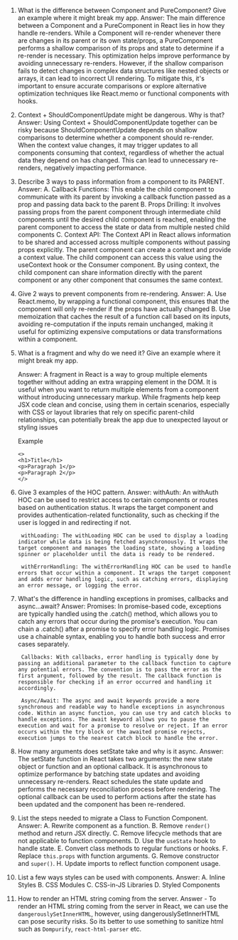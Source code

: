 1. What is the difference between Component and PureComponent? Give
an example where it might break my app.
    Answer: The main difference between a Component and a PureComponent in React lies in how they handle re-renders. While a Component will re-render whenever there are changes in its parent or its own state/props, a PureComponent performs a shallow comparison of its props and state to determine if a re-render is necessary. This optimization helps improve performance by avoiding unnecessary re-renders. However, if the shallow comparison fails to detect changes in complex data structures like nested objects or arrays, it can lead to incorrect UI rendering. To mitigate this, it's important to ensure accurate comparisons or explore alternative optimization techniques like React.memo or functional components with hooks.

2. Context + ShouldComponentUpdate might be dangerous. Why is that?
    Answer: Using Context + ShouldComponentUpdate together can be risky because ShouldComponentUpdate depends on shallow comparisons to determine whether a component should re-render. When the context value changes, it may trigger updates to all components consuming that context, regardless of whether the actual data they depend on has changed. This can lead to unnecessary re-renders, negatively impacting performance.

3. Describe 3 ways to pass information from a component to its PARENT.
    Answer: 
        A. Callback Functions: This enable the child component to communicate with its parent by invoking a callback function passed as a prop and passing data back to the parent
        B. Props Drilling: It involves passing props from the parent component through intermediate child components until the desired child component is reached, enabling the parent component to access the state or data from multiple nested child components
        C. Context API: The Context API in React allows information to be shared and accessed across multiple components without passing props explicitly. The parent component can create a context and provide a context value. The child component can access this value using the useContext hook or the Consumer component. By using context, the child component can share information directly with the parent component or any other component that consumes the same context.

4. Give 2 ways to prevent components from re-rendering.
    Answer: 
        A. Use React.memo, by wrapping a functional component, this ensures that the component will only re-render if the props have actually changed
        B. Use memoization that caches the result of a function call based on its inputs, avoiding re-computation if the inputs remain unchanged, making it useful for optimizing expensive computations or data transformations within a component.

5. What is a fragment and why do we need it? Give an example where it might
break my app.

    Answer: A fragment in React is a way to group multiple elements together without adding an extra wrapping element in the DOM. It is useful when you want to return multiple elements from a component without introducing unnecessary markup. While fragments help keep JSX code clean and concise, using them in certain scenarios, especially with CSS or layout libraries that rely on specific parent-child relationships, can potentially break the app due to unexpected layout or styling issues

    Example
    ```
    <>
    <h1>Title</h1>
    <p>Paragraph 1</p>
    <p>Paragraph 2</p>
    </>
    ```

6. Give 3 examples of the HOC pattern.
    Answer: 
        withAuth: An withAuth HOC can be used to restrict access to certain components or routes based on authentication status. It wraps the target component and provides authentication-related functionality, such as checking if the user is logged in and redirecting if not.

        withLoading: The withLoading HOC can be used to display a loading indicator while data is being fetched asynchronously. It wraps the target component and manages the loading state, showing a loading spinner or placeholder until the data is ready to be rendered.

        withErrorHandling: The withErrorHandling HOC can be used to handle errors that occur within a component. It wraps the target component and adds error handling logic, such as catching errors, displaying an error message, or logging the error.

7. What's the difference in handling exceptions in promises, callbacks
and async...await?
    Answer: 
        Promises: In promise-based code, exceptions are typically handled using the .catch() method, which allows you to catch any errors that occur during the promise's execution. You can chain a .catch() after a promise to specify error handling logic. Promises use a chainable syntax, enabling you to handle both success and error cases separately.

        Callbacks: With callbacks, error handling is typically done by passing an additional parameter to the callback function to capture any potential errors. The convention is to pass the error as the first argument, followed by the result. The callback function is responsible for checking if an error occurred and handling it accordingly.

        Async/Await: The async and await keywords provide a more synchronous and readable way to handle exceptions in asynchronous code. Within an async function, you can use try and catch blocks to handle exceptions. The await keyword allows you to pause the execution and wait for a promise to resolve or reject. If an error occurs within the try block or the awaited promise rejects, execution jumps to the nearest catch block to handle the error.

8. How many arguments does setState take and why is it async.
    Answer: The setState function in React takes two arguments: the new state object or function and an optional callback. It is asynchronous to optimize performance by batching state updates and avoiding unnecessary re-renders. React schedules the state update and performs the necessary reconciliation process before rendering. The optional callback can be used to perform actions after the state has been updated and the component has been re-rendered.

9. List the steps needed to migrate a Class to Function Component.
    Answer: A. Rewrite component as a function.
            B. Remove `render()` method and return JSX directly.
            C. Remove lifecycle methods that are not applicable to function components.
            D. Use the `useState` hook to handle state.
            E. Convert class methods to regular functions or hooks.
            F. Replace `this.props` with function arguments.
            G. Remove constructor and `super()`.
            H. Update imports to reflect function component usage.

10. List a few ways styles can be used with components.
    Answer: A. Inline Styles
            B. CSS Modules
            C. CSS-in-JS Libraries
            D. Styled Components

11. How to render an HTML string coming from the server.
    Answer - To render an HTML string coming from the server in React, we can use the `dangerouslySetInnerHTML`, however, using dangerouslySetInnerHTML can pose security risks. So its better to use something to sanitize html such as `Dompurify`, `react-html-parser` etc.